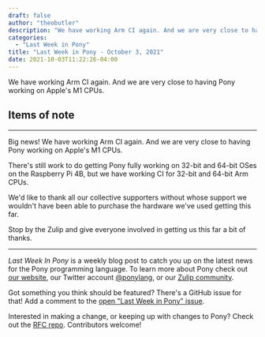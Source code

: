 ```yaml
---
draft: false
author: "theobutler"
description: "We have working Arm CI again. And we are very close to having Pony working on Apple's M1 CPUs."
categories:
  - "Last Week in Pony"
title: "Last Week in Pony - October 3, 2021"
date: 2021-10-03T11:22:26-04:00
---
```


We have working Arm CI again. And we are very close to having Pony working on Apple's M1 CPUs.

<!-- more -->

## Items of note

---

Big news! We have working Arm CI again. And we are very close to having Pony working on Apple's M1 CPUs.

There's still work to do getting Pony fully working on 32-bit and 64-bit OSes on the Raspberry Pi 4B, but we have working CI for 32-bit and 64-bit Arm CPUs.

We'd like to thank all our collective supporters without whose support we wouldn't have been able to purchase the hardware we've used getting this far.

Stop by the Zulip and give everyone involved in getting us this far a bit of thanks.

---

_Last Week In Pony_ is a weekly blog post to catch you up on the latest news for the Pony programming language. To learn more about Pony check out [our website](https://ponylang.io), our Twitter account [@ponylang](https://twitter.com/ponylang), or our [Zulip community](https://ponylang.zulipchat.com).

Got something you think should be featured? There's a GitHub issue for that! Add a comment to the [open "Last Week in Pony" issue](https://github.com/ponylang/ponylang.github.io/issues?q=is%3Aissue+is%3Aopen+label%3Alast-week-in-pony).

Interested in making a change, or keeping up with changes to Pony? Check out the [RFC repo](https://github.com/ponylang/rfcs). Contributors welcome!
